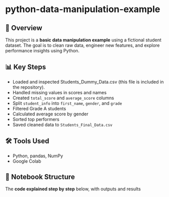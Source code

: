 # python-data-manipulation-example

## 📄 Overview

This project is a **basic data manipulation example** using a fictional student dataset. The goal is to clean raw data, engineer new features, and explore performance insights using Python.

## 📊 Key Steps

- Loaded and inspected Students_Dummy_Data.csv (this file is included in the repository).
- Handled missing values in scores and names
- Created `total_score` and `average_score` columns
- Split `student_info` into `first_name`, `gender`, and `grade`
- Filtered Grade A students
- Calculated average score by gender
- Sorted top performers
- Saved cleaned data to `Students_Final_Data.csv`

## 🛠️ Tools Used

- Python, pandas, NumPy
- Google Colab

## 🔗 Notebook Structure

The **code explained step by step** below, with outputs and results
